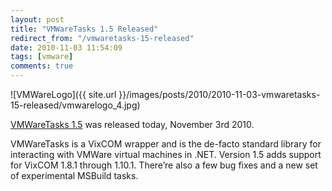 ```yaml
---
layout: post
title: "VMWareTasks 1.5 Released"
redirect_from: "/vmwaretasks-15-released"
date: 2010-11-03 11:54:09
tags: [vmware]
comments: true
---
```

![VMWareLogo]({{ site.url }}/images/posts/2010/2010-11-03-vmwaretasks-15-released/vmwarelogo_4.jpg)

[VMWareTasks 1.5](https://github.com/dblock/vmwaretasks) was released today, November 3rd 2010.

VMWareTasks is a VixCOM wrapper and is the de-facto standard library for interacting with VMWare virtual machines in .NET. Version 1.5 adds support for VixCOM 1.8.1 through 1.10.1. There’re also a few bug fixes and a new set of experimental MSBuild tasks.

